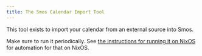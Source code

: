 ```yaml
---
title: The Smos Calendar Import Tool
---
```


This tool exists to import your calendar from an external source into Smos.

<asciinema-player
  src="/casts/calendar-import.cast"
  autoplay="true"
  preloop="true"
  loop="true">
  </asciinema-player>

Make sure to run it periodically.
See [the instructions for running it on NixOS](/smos-calendar-import/nixos) for automation for that on NixOS.
